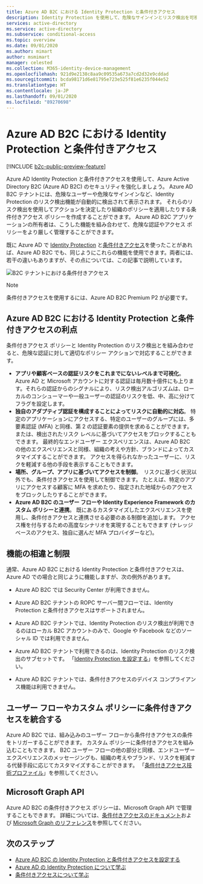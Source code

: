 ```yaml
---
title: Azure AD B2C における Identity Protection と条件付きアクセス
description: Identity Protection を使用して、危険なサインインとリスク検出を可視化する方法について説明します。 条件付きアクセスを使用し、Azure AD B2C テナントでのリスク イベントに基づいて組織のポリシーを適用する方法について見ていきましょう。
services: active-directory
ms.service: active-directory
ms.subservice: conditional-access
ms.topic: overview
ms.date: 09/01/2020
ms.author: mimart
author: msmimart
manager: celested
ms.collection: M365-identity-device-management
ms.openlocfilehash: 921d9e2138c8aa9c09535a673a7cd2d32e9cddad
ms.sourcegitcommit: bcda98171d6e81795e723e525f81e6235f044e52
ms.translationtype: HT
ms.contentlocale: ja-JP
ms.lasthandoff: 09/01/2020
ms.locfileid: "89270698"
---
```

# <a name="identity-protection-and-conditional-access-for-azure-ad-b2c"></a>Azure AD B2C における Identity Protection と条件付きアクセス

[!INCLUDE [b2c-public-preview-feature](../../includes/active-directory-b2c-public-preview.md)]

Azure AD Identity Protection と条件付きアクセスを使用して、Azure Active Directory B2C (Azure AD B2C) のセキュリティを強化しましょう。 Azure AD B2C テナントには、危険なユーザーや危険なサインインなど、Identity Protection のリスク検出機能が自動的に検出されて表示されます。 それらのリスク検出を使用してアクションを決定したり組織のポリシーを適用したりする条件付きアクセス ポリシーを作成することができます。 Azure AD B2C アプリケーションの所有者は、こうした機能を組み合わせて、危険な認証やアクセス ポリシーをより厳しく管理することができます。
  
既に Azure AD で [Identity Protection](../active-directory/identity-protection/overview-identity-protection.md) と[条件付きアクセス](../active-directory/conditional-access/overview.md)を使ったことがあれば、Azure AD B2C でも、同じようにこれらの機能を使用できます。両者には、若干の違いもありますが、その点については、この記事で説明しています。

![B2C テナントにおける条件付きアクセス](media/conditional-access-identity-protection-overview/conditional-access-b2c.png)

> [!NOTE]
> 条件付きアクセスを使用するには、Azure AD B2C Premium P2 が必要です。

## <a name="benefits-of-identity-protection-and-conditional-access-for-azure-ad-b2c"></a>Azure AD B2C における Identity Protection と条件付きアクセスの利点  

条件付きアクセス ポリシーと Identity Protection のリスク検出とを組み合わせると、危険な認証に対して適切なポリシー アクションで対応することができます。

- **アプリや顧客ベースの認証リスクをこれまでにないレベルまで可視化**。 Azure AD と Microsoft アカウントに対する認証は毎月数十億件にも上ります。それらの認証からのシグナルにより、リスク検出アルゴリズムは、ローカルのコンシューマーや一般ユーザーの認証のリスクを低、中、高に分けてフラグを設定します。
- **独自のアダプティブ認証を構成することによってリスクに自動的に対応**。 特定のアプリケーションにアクセスする、特定のユーザーのグループには、多要素認証 (MFA) と同様、第 2 の認証要素の提供を求めることができます。 または、検出されたリスク レベルに基づいてアクセスをブロックすることもできます。 最終的なエンドユーザー エクスペリエンスは、Azure AD B2C の他のエクスペリエンスと同様、組織の考えや方針、ブランドによってカスタマイズすることができます。 アクセスを得られなかったユーザーに、リスクを軽減する他の手段を表示することもできます。
- **場所、グループ、アプリに基づいてアクセスを制御**。  リスクに基づく状況以外でも、条件付きアクセスを使用して制御できます。 たとえば、特定のアプリにアクセスする顧客に MFA を求めたり、指定された地域からのアクセスをブロックしたりすることができます。
- **Azure AD B2C のユーザー フローや Identity Experience Framework のカスタム ポリシーと連携**。 既にあるカスタマイズしたエクスペリエンスを使用し、条件付きアクセスと連携させる必要のある制御を追加します。 アクセス権を付与するための高度なシナリオを実現することもできます (ナレッジベースのアクセス、独自に選んだ MFA プロバイダーなど)。

## <a name="feature-differences-and-limitations"></a>機能の相違と制限

通常、Azure AD B2C における Identity Protection と条件付きアクセスは、Azure AD での場合と同じように機能しますが、次の例外があります。

- Azure AD B2C では Security Center が利用できません。

- Azure AD B2C テナントの ROPC サーバー間フローでは、Identity Protection と条件付きアクセスはサポートされません。

- Azure AD B2C テナントでは、Identity Protection のリスク検出が利用できるのはローカル B2C アカウントのみで、Google や Facebook などのソーシャル ID では利用できません。

- Azure AD B2C テナントで利用できるのは、Identity Protection のリスク検出のサブセットです。 「[Identity Protection を設定する](conditional-access-identity-protection-setup.md#set-up-identity-protection)」を参照してください。

- Azure AD B2C テナントでは、条件付きアクセスのデバイス コンプライアンス機能は利用できません。


## <a name="integrate-conditional-access-with-user-flows-and-custom-policies"></a>ユーザー フローやカスタム ポリシーに条件付きアクセスを統合する

Azure AD B2C では、組み込みのユーザー フローから条件付きアクセスの条件をトリガーすることができます。 カスタム ポリシーに条件付きアクセスを組み込むこともできます。 B2C ユーザー フローの他の部分と同様、エンドユーザー エクスペリエンスのメッセージングも、組織の考えやブランド、リスクを軽減する代替手段に応じてカスタマイズすることができます。 「[条件付きアクセス技術プロファイル](conditional-access-technical-profile.md)」を参照してください。

## <a name="microsoft-graph-api"></a>Microsoft Graph API

Azure AD B2C の条件付きアクセス ポリシーは、Microsoft Graph API で管理することもできます。 詳細については、[条件付きアクセスのドキュメント](../active-directory/conditional-access/overview.md)および [Microsoft Graph のリファレンス](https://docs.microsoft.com/graph/api/resources/conditionalaccesspolicy?view=graph-rest-beta.md)を参照してください。

## <a name="next-steps"></a>次のステップ

- [Azure AD B2C の Identity Protection と条件付きアクセスを設定する](conditional-access-identity-protection-setup.md)
- [Azure AD の Identity Protection について学ぶ](../active-directory/identity-protection/overview-identity-protection.md)
- [条件付きアクセスについて学ぶ](../active-directory/conditional-access/overview.md)
